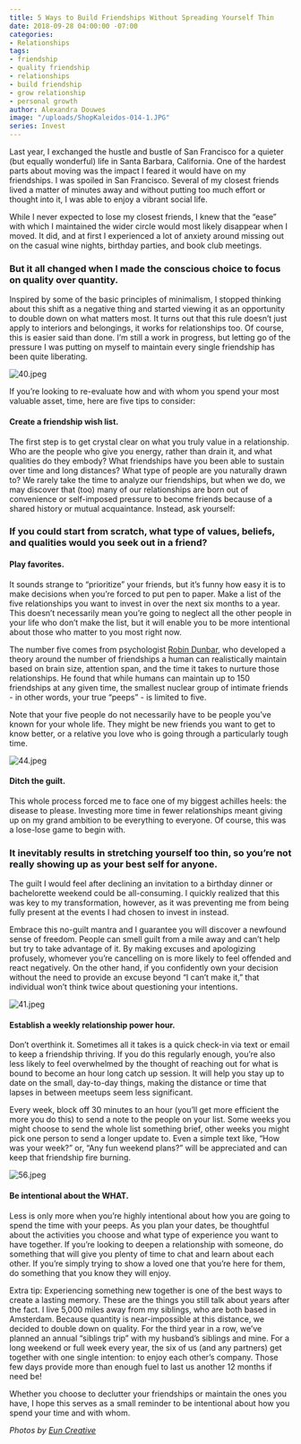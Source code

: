 ```yaml
---
title: 5 Ways to Build Friendships Without Spreading Yourself Thin
date: 2018-09-28 04:00:00 -07:00
categories:
- Relationships
tags:
- friendship
- quality friendship
- relationships
- build friendship
- grow relationship
- personal growth
author: Alexandra Douwes
image: "/uploads/ShopKaleidos-014-1.JPG"
series: Invest
---
```


Last year, I exchanged the hustle and bustle of San Francisco for a quieter (but equally wonderful) life in Santa Barbara, California. One of the hardest parts about moving was the impact I feared it would have on my friendships. I was spoiled in San Francisco. Several of my closest friends lived a matter of minutes away and without putting too much effort or thought into it, I was able to enjoy a vibrant social life. 

While I never expected to lose my closest friends, I knew that the “ease” with which I maintained the wider circle would most likely disappear when I moved. It did, and at first I experienced a lot of anxiety around missing out on the casual wine nights, birthday parties, and book club meetings. 

### But it all changed when I made the conscious choice to focus on quality over quantity. 

Inspired by some of the basic principles of minimalism, I stopped thinking about this shift as a negative thing and started viewing it as an opportunity to double down on what matters most. It turns out that this rule doesn’t just apply to interiors and belongings, it works for relationships too. Of course, this is easier said than done. I’m still a work in progress, but letting go of the pressure I was putting on myself to maintain every single friendship has been quite liberating. 

![40.jpeg](/uploads/40.jpeg)

If you’re looking to re-evaluate how and with whom you spend your most valuable asset, time, here are five tips to consider: 

#### Create a friendship wish list. 

The first step is to get crystal clear on what you truly value in a relationship. Who are the people who give you energy, rather than drain it, and what qualities do they embody? What friendships have you been able to sustain over time and long distances? What type of people are you naturally drawn to? We rarely take the time to analyze our friendships, but when we do, we may discover that (too) many of our relationships are born out of convenience or self-imposed pressure to become friends because of a shared history or mutual acquaintance. Instead, ask yourself: 

### If you could start from scratch, what type of values, beliefs, and qualities would you seek out in a friend? 

#### Play favorites.  

It sounds strange to “prioritize” your friends, but it’s funny how easy it is to make decisions when you’re forced to put pen to paper. Make a list of the five relationships you want to invest in over the next six months to a year. This doesn’t necessarily mean you’re going to neglect all the other people in your life who don’t make the list, but it will enable you to be more intentional about those who matter to you most right now.

The number five comes from psychologist [Robin Dunbar](https://www.youtube.com/watch?v=07IpED729k8), who developed a theory around the number of friendships a human can realistically maintain based on brain size, attention span, and the time it takes to nurture those relationships. He found that while humans can maintain up to 150 friendships at any given time, the smallest nuclear group of intimate friends - in other words, your true “peeps” - is limited to five. 

Note that your five people do not necessarily have to be people you’ve known for your whole life. They might be new friends you want to get to know better, or a relative you love who is going through a particularly tough time. 

![44.jpeg](/uploads/44.jpeg)

#### Ditch the guilt.
 
This whole process forced me to face one of my biggest achilles heels: the disease to please. Investing more time in fewer relationships meant giving up on my grand ambition to be everything to everyone. Of course, this was a lose-lose game to begin with. 

### It inevitably results in stretching yourself too thin, so you’re not really showing up as your best self for anyone. 

The guilt I would feel after declining an invitation to a birthday dinner or bachelorette weekend could be all-consuming. I quickly realized that this was key to my transformation, however, as it was preventing me from being fully present at the events I had chosen to invest in instead. 

Embrace this no-guilt mantra and I guarantee you will discover a newfound sense of freedom. People can smell guilt from a mile away and can’t help but try to take advantage of it. By making excuses and apologizing profusely, whomever you’re cancelling on is more likely to feel offended and react negatively. On the other hand, if you confidently own your decision without the need to provide an excuse beyond “I can’t make it,” that individual won’t think twice about questioning your intentions.

![41.jpeg](/uploads/41.jpeg)

#### Establish a weekly relationship power hour.

Don’t overthink it. Sometimes all it takes is a quick check-in via text or email to keep a friendship thriving. If you do this regularly enough, you’re also less likely to feel overwhelmed by the thought of reaching out for what is bound to become an hour long catch up session. It will help you stay up to date on the small, day-to-day things, making the distance or time that lapses in between meetups seem less significant. 

Every week, block off 30 minutes to an hour (you’ll get more efficient the more you do this) to send a note to the people on your list. Some weeks you might choose to send the whole list something brief, other weeks you might pick one person to send a longer update to. Even a simple text like, “How was your week?” or, “Any fun weekend plans?” will be appreciated and can keep that friendship fire burning. 

![56.jpeg](/uploads/56.jpeg)

#### Be intentional about the WHAT. 

Less is only more when you’re highly intentional about how you are going to spend the time with your peeps. As you plan your dates, be thoughtful about the activities you choose and what type of experience you want to have together. If you’re looking to deepen a relationship with someone, do something that will give you plenty of time to chat and learn about each other. If you’re simply trying to show a loved one that you’re here for them, do something that you know they will enjoy.

Extra tip: Experiencing something new together is one of the best ways to create a lasting memory. These are the things you still talk about years after the fact. I live 5,000 miles away from my siblings, who are both based in Amsterdam. Because quantity is near-impossible at this distance, we decided to double down on quality. For the third year in a row, we’ve planned an annual “siblings trip” with my husband’s siblings and mine. For a long weekend or full week every year, the six of us (and any partners) get together with one single intention: to enjoy each other’s company. Those few days provide more than enough fuel to last us another 12 months if need be!

Whether you choose to declutter your friendships or maintain the ones you have, I hope this serves as a small reminder to be intentional about how you spend your time and with whom. 

_Photos by [Eun Creative](http://www.euncreative.com/)_